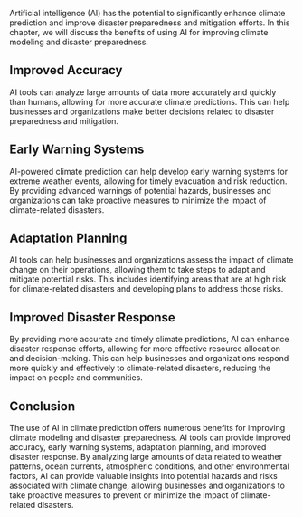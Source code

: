 

Artificial intelligence (AI) has the potential to significantly enhance climate prediction and improve disaster preparedness and mitigation efforts. In this chapter, we will discuss the benefits of using AI for improving climate modeling and disaster preparedness.

Improved Accuracy
-----------------

AI tools can analyze large amounts of data more accurately and quickly than humans, allowing for more accurate climate predictions. This can help businesses and organizations make better decisions related to disaster preparedness and mitigation.

Early Warning Systems
---------------------

AI-powered climate prediction can help develop early warning systems for extreme weather events, allowing for timely evacuation and risk reduction. By providing advanced warnings of potential hazards, businesses and organizations can take proactive measures to minimize the impact of climate-related disasters.

Adaptation Planning
-------------------

AI tools can help businesses and organizations assess the impact of climate change on their operations, allowing them to take steps to adapt and mitigate potential risks. This includes identifying areas that are at high risk for climate-related disasters and developing plans to address those risks.

Improved Disaster Response
--------------------------

By providing more accurate and timely climate predictions, AI can enhance disaster response efforts, allowing for more effective resource allocation and decision-making. This can help businesses and organizations respond more quickly and effectively to climate-related disasters, reducing the impact on people and communities.

Conclusion
----------

The use of AI in climate prediction offers numerous benefits for improving climate modeling and disaster preparedness. AI tools can provide improved accuracy, early warning systems, adaptation planning, and improved disaster response. By analyzing large amounts of data related to weather patterns, ocean currents, atmospheric conditions, and other environmental factors, AI can provide valuable insights into potential hazards and risks associated with climate change, allowing businesses and organizations to take proactive measures to prevent or minimize the impact of climate-related disasters.
